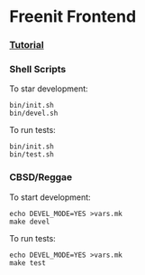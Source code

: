 # Freenit Frontend

### [Tutorial](https://github.com/freenit-framework/frontend-tutorial)

### Shell Scripts
To star development:
```
bin/init.sh
bin/devel.sh
```

To run tests:
```
bin/init.sh
bin/test.sh
```

### CBSD/Reggae
To start development:
```
echo DEVEL_MODE=YES >vars.mk
make devel
```

To run tests:
```
echo DEVEL_MODE=YES >vars.mk
make test
```
